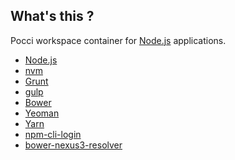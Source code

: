 What's this ?
-------------
Pocci workspace container for [Node.js](http://nodejs.org/) applications.

*   [Node.js](http://nodejs.org/)
*   [nvm](https://github.com/creationix/nvm)
*   [Grunt](http://gruntjs.com/)
*   [gulp](https://github.com/gulpjs/gulp)
*   [Bower](http://bower.io/)
*   [Yeoman](http://yeoman.io/)
*   [Yarn](https://yarnpkg.com/)
*   [npm-cli-login](https://github.com/postmanlabs/npm-cli-login)
*   [bower-nexus3-resolver](https://github.com/sonatype/bower-nexus3-resolver)
